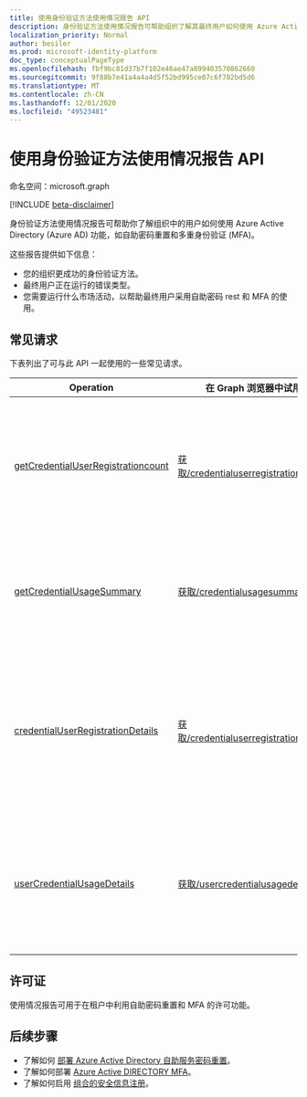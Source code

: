 ```yaml
---
title: 使用身份验证方法使用情况报告 API
description: 身份验证方法使用情况报告可帮助组织了解其最终用户如何使用 Azure Active Directory 功能，如自助密码重置和多重身份验证 (MFA) 。
localization_priority: Normal
author: besiler
ms.prod: microsoft-identity-platform
doc_type: conceptualPageType
ms.openlocfilehash: fbf9bc81d37b7f102e46ae47a899403570862660
ms.sourcegitcommit: 9f88b7e41a4a4a4d5f52bd995ce07c6f702bd5d6
ms.translationtype: MT
ms.contentlocale: zh-CN
ms.lasthandoff: 12/01/2020
ms.locfileid: "49523481"
---
```

# <a name="working-with-the-authentication-methods-usage-report-api"></a>使用身份验证方法使用情况报告 API

命名空间：microsoft.graph

[!INCLUDE [beta-disclaimer](../../includes/beta-disclaimer.md)]

身份验证方法使用情况报告可帮助你了解组织中的用户如何使用 Azure Active Directory (Azure AD) 功能，如自助密码重置和多重身份验证 (MFA)。

这些报告提供如下信息：

- 您的组织更成功的身份验证方法。 
- 最终用户正在运行的错误类型。
- 您需要运行什么市场活动，以帮助最终用户采用自助密码 rest 和 MFA 的使用。

## <a name="common-requests"></a>常见请求

下表列出了可与此 API 一起使用的一些常见请求。

| Operation | 在 Graph 浏览器中试用 | 说明 |
| --------- | --- | ----------- |
| [getCredentialUserRegistrationcount](/graph/api/resources/credentialuserregistrationcount?view=graph-rest-beta) | [获取/credentialuserregistrationcount](https://developer.microsoft.com/graph/graph-explorer?request=reports/getCredentialUserRegistrationcount()&version=beta) | 获取注册了自助密码重置和 MFA 的用户数。 |
| [getCredentialUsageSummary](/graph/api/resources/credentialusagesummary?view=graph-rest-beta) | [获取/credentialusagesummary](https://developer.microsoft.com/graph/graph-explorer?request=reports/getCredentialUsageSummary&version=beta) | 获取使用自助密码重置的用户数量。 |
| [credentialUserRegistrationDetails](/graph/api/resources/credentialuserregistrationdetails?view=graph-rest-beta) | [获取/credentialuserregistrationdetails](https://developer.microsoft.com/graph/graph-explorer?request=reports/credentialUserRegistrationDetails&version=beta) | 获取自服务密码重置和 MFA 注册活动的用户详细信息。 |
| [userCredentialUsageDetails](/graph/api/resources/usercredentialusagedetails?view=graph-rest-beta) | [获取/usercredentialusagedetails](https://developer.microsoft.com/graph/graph-explorer?request=reports/userCredentialUsageDetails&version=beta) | 获取所有自助密码重置活动的用户详细信息。 |

## <a name="licenses"></a>许可证

使用情况报告可用于在租户中利用自助密码重置和 MFA 的许可功能。

## <a name="next-steps"></a>后续步骤

- 了解如何 [部署 Azure Active Directory 自助服务密码重置](/azure/active-directory/authentication/howto-sspr-deployment)。
- 了解如何部署 [Azure Active DIRECTORY MFA](/azure/active-directory/authentication/howto-mfa-getstarted)。
- 了解如何启用 [组合的安全信息注册](/azure/active-directory/authentication/howto-registration-mfa-sspr-combined)。